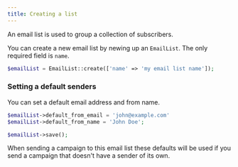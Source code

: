 ```yaml
---
title: Creating a list
---
```


An email list is used to group a collection of subscribers.

You can create a new email list by newing up an `EmailList`. The only required field is `name`.

```php
$emailList = EmailList::create(['name' => 'my email list name']);
```

### Setting a default senders

You can set a default email address and from name.

```php
$emailList->default_from_email = 'john@example.com'
$emailList->default_from_name = 'John Doe';

$emailList->save();
```

When sending a campaign to this email list these defaults will be used if you send a campaign that doesn't have a sender of its own.
